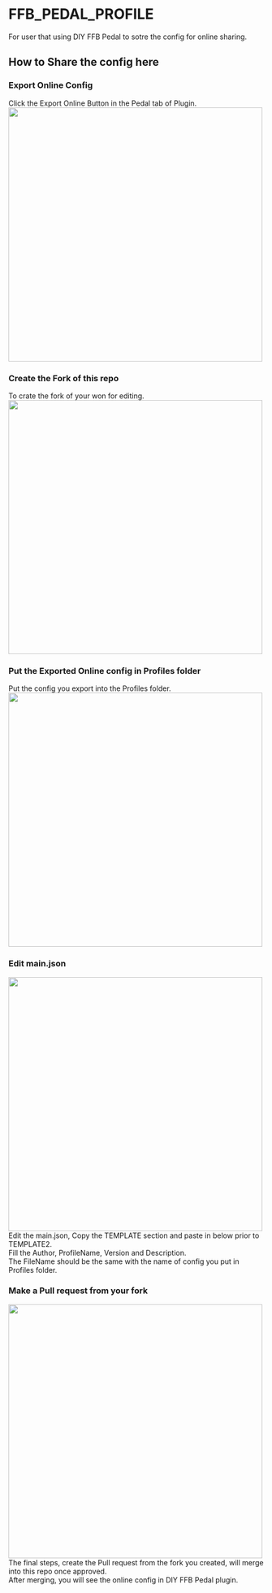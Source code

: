 # FFB_PEDAL_PROFILE
For user that using DIY FFB Pedal to sotre the config for online sharing.<br>

## How to Share the config here
### Export Online Config
Click the Export Online Button in the Pedal tab of Plugin.<br>
<img src="https://github.com/tcfshcrw/FFB_PEDAL_PROFILE/blob/main/image/export-config.png" width="500"><br>
### Create the Fork of this repo
To crate the fork of your won for editing.<br>
<img src="https://github.com/tcfshcrw/FFB_PEDAL_PROFILE/blob/main/image/make-a-fork.png" width="500"><br>
### Put the Exported Online config in Profiles folder
Put the config you export into the Profiles folder.<br>
<img src="https://github.com/tcfshcrw/FFB_PEDAL_PROFILE/blob/main/image/profile-location.png" width="500"><br>
### Edit main.json
<img src="https://github.com/tcfshcrw/FFB_PEDAL_PROFILE/blob/main/image/Tempelete-main-json.png" width="500"><br>
Edit the main.json, Copy the TEMPLATE section and paste in below prior to TEMPLATE2.<br>
Fill the Author, ProfileName, Version and Description.<br>
The FileName should be the same with the name of config you put in Profiles folder.<br>
### Make a Pull request from your fork
<img src="https://github.com/tcfshcrw/FFB_PEDAL_PROFILE/blob/main/image/make-PR.png" width="500"><br>
The final steps, create the Pull request from the fork you created, will merge into this repo once approved.<br>
After merging, you will see the online config in DIY FFB Pedal plugin.
